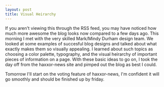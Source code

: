 ```yaml
---
layout: post
title: Visual Heirarchy
---
```


If you aren't viewing this through the RSS feed, you may have noticed how much
more awesome the blog looks now compared to a few days ago. This morning I met
with the very skilled Mark/Mindy Durham design team. We looked at some examples
of succesful blog designs and talked about what exactly makes them so
visually appealing. I learned about such topics as choosing a color palette,
typography, and the visual heirarchy of important pieces of information on a
page. With these basic ideas to go on, I took the day off from the haxxor-news
site and pimped out the blog as best I could.

Tomorrow I'll start on the voting feature of haxxor-news, I'm confident it
will go smoothly and should be finished up by friday.
